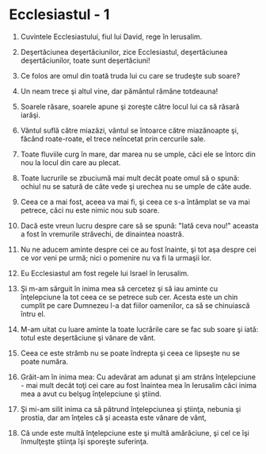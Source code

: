 # Ecclesiastul - 1

1. Cuvintele Ecclesiastului, fiul lui David, rege în Ierusalim.

2. Deşertăciunea deşertăciunilor, zice Ecclesiastul, deşertăciunea deşertăciunilor, toate sunt deşertăciuni!

3. Ce folos are omul din toată truda lui cu care se trudeşte sub soare?

4. Un neam trece şi altul vine, dar pământul rămâne totdeauna!

5. Soarele răsare, soarele apune şi zoreşte către locul lui ca să răsară iarăşi.

6. Vântul suflă către miazăzi, vântul se întoarce către miazănoapte şi, făcând roate-roate, el trece neîncetat prin cercurile sale.

7. Toate fluviile curg în mare, dar marea nu se umple, căci ele se întorc din nou la locul din care au plecat.

8. Toate lucrurile se zbuciumă mai mult decât poate omul să o spună: ochiul nu se satură de câte vede şi urechea nu se umple de câte aude.

9. Ceea ce a mai fost, aceea va mai fi, şi ceea ce s-a întâmplat se va mai petrece, căci nu este nimic nou sub soare.

10. Dacă este vreun lucru despre care să se spună: "Iată ceva nou!" aceasta a fost în vremurile străvechi, de dinaintea noastră.

11. Nu ne aducem aminte despre cei ce au fost înainte, şi tot aşa despre cei ce vor veni pe urmă; nici o pomenire nu va fi la urmaşii lor.

12. Eu Ecclesiastul am fost regele lui Israel în Ierusalim.

13. Şi m-am sârguit în inima mea să cercetez şi să iau aminte cu înţelepciune la tot ceea ce se petrece sub cer. Acesta este un chin cumplit pe care Dumnezeu l-a dat fiilor oamenilor, ca să se chinuiască întru el.

14. M-am uitat cu luare aminte la toate lucrările care se fac sub soare şi iată: totul este deşertăciune şi vânare de vânt.

15. Ceea ce este strâmb nu se poate îndrepta şi ceea ce lipseşte nu se poate număra.

16. Grăit-am în inima mea: Cu adevărat am adunat şi am strâns înţelepciune - mai mult decât toţi cei care au fost înaintea mea în Ierusalim căci inima mea a avut cu belşug înţelepciune şi ştiind.

17. Şi mi-am silit inima ca să pătrund înţelepciunea şi ştiinţa, nebunia şi prostia, dar am înţeles că şi aceasta este vânare de vânt,

18. Că unde este multă înţelepciune este şi multă amărăciune, şi cel ce îşi înmulţeşte ştiinţa îşi sporeşte suferinţa.

